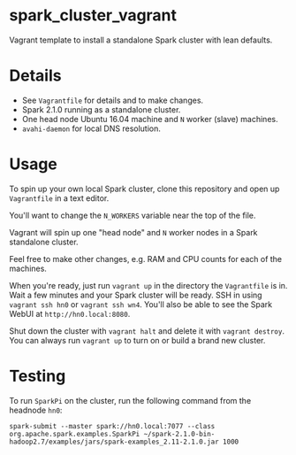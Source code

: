 # spark_cluster_vagrant #
Vagrant template to install a standalone Spark cluster with lean defaults.

# Details #

- See `Vagrantfile` for details and to make changes.
- Spark 2.1.0 running as a standalone cluster.
- One head node Ubuntu 16.04 machine and `N` worker (slave) machines.
- `avahi-daemon` for local DNS resolution.

# Usage #

To spin up your own local Spark cluster, clone this repository and open up `Vagrantfile` in a text editor.

You'll want to change the `N_WORKERS` variable near the top of the file.

Vagrant will spin up one "head node" and `N` worker nodes in a Spark standalone cluster.

Feel free to make other changes, e.g. RAM and CPU counts for each of the machines.

When you're ready, just run `vagrant up` in the directory the `Vagrantfile` is in. Wait a few minutes and your Spark cluster will be ready. SSH in using `vagrant ssh hn0` or `vagrant ssh wn4`. You'll also be able to see the Spark WebUI at `http://hn0.local:8080`.

Shut down the cluster with `vagrant halt` and delete it with `vagrant destroy`. You can always run `vagrant up` to turn on or build a brand new cluster.

# Testing #

To run `SparkPi` on the cluster, run the following command from the headnode `hn0`:

    spark-submit --master spark://hn0.local:7077 --class org.apache.spark.examples.SparkPi ~/spark-2.1.0-bin-hadoop2.7/examples/jars/spark-examples_2.11-2.1.0.jar 1000

